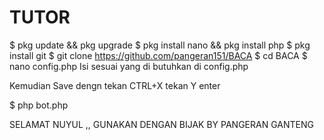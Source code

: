 # TUTOR
$ pkg update && pkg upgrade
$ pkg install nano && pkg install php
$ pkg install git
$ git clone https://github.com/pangeran151/BACA
$ cd BACA
$ nano config.php
Isi sesuai yang di butuhkan di config.php

<?php


$uid="Facebook_104346270667120";
$raw_uid="ee4e5a9b-dd2a-4561-9ffb-6a1e1e5bf5bc";
$user_name="Smartfren+Smart";
$invite_code="FTd4cnnCi";
$own_mac="02%3A00%3A00%3A00%3A00%3A00";
$android_id="e865fcb8b0c9cc13";
$device_type="Xiaomi++Redmi+Note+4";


?>

Kemudian Save dengn tekan CTRL+X tekan Y enter

$ php bot.php

SELAMAT NUYUL ,, GUNAKAN DENGAN BIJAK BY PANGERAN GANTENG
